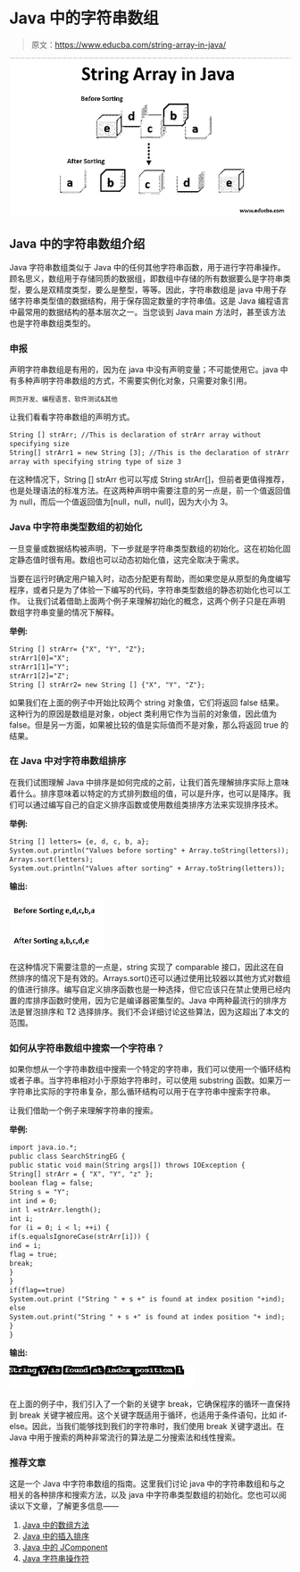 # Java 中的字符串数组

> 原文：<https://www.educba.com/string-array-in-java/>

![string array in java](img/7f70d71ccf8baba033d41851c132d825.png)



## Java 中的字符串数组介绍

Java 字符串数组类似于 Java 中的任何其他字符串函数，用于进行字符串操作。顾名思义，数组用于存储同质的数据组，即数组中存储的所有数据要么是字符串类型，要么是双精度类型，要么是整型，等等。因此，字符串数组是 java 中用于存储字符串类型值的数据结构，用于保存固定数量的字符串值。这是 Java 编程语言中最常用的数据结构的基本层次之一。当您谈到 Java main 方法时，甚至该方法也是字符串数组类型的。

### 申报

声明字符串数组是有用的，因为在 java 中没有声明变量；不可能使用它。java 中有多种声明字符串数组的方式，不需要实例化对象，只需要对象引用。

<small>网页开发、编程语言、软件测试&其他</small>

让我们看看字符串数组的声明方式。

```
String [] strArr; //This is declaration of strArr array without specifying size
String[] strArr1 = new String [3]; //This is the declaration of strArr array with specifying string type of size 3
```

在这种情况下，String [] strArr 也可以写成 String strArr[]，但前者更值得推荐，也是处理语法的标准方法。在这两种声明中需要注意的另一点是，前一个值返回值为 null，而后一个值返回值为[null，null，null]，因为大小为 3。

### Java 中字符串类型数组的初始化

一旦变量或数据结构被声明，下一步就是字符串类型数组的初始化。这在初始化固定静态值时很有用。数组也可以动态初始化值，这完全取决于需求。

当要在运行时确定用户输入时，动态分配更有帮助，而如果您是从原型的角度编写程序，或者只是为了体验一下编写的代码，字符串类型数组的静态初始化也可以工作。
让我们试着借助上面两个例子来理解初始化的概念，这两个例子只是在声明数组字符串变量的情况下解释。

**举例:**

```
String [] strArr= {"X", "Y", "Z"};
strArr1[0]="X";
strArr1[1]="Y";
strArr1[2]="Z";
String [] strArr2= new String [] {"X", "Y", "Z"};
```

如果我们在上面的例子中开始比较两个 string 对象值，它们将返回 false 结果。这种行为的原因是数组是对象，object 类利用它作为当前的对象值，因此值为 false。但是另一方面，如果被比较的值是实际值而不是对象，那么将返回 true 的结果。

### 在 Java 中对字符串数组排序

在我们试图理解 Java 中排序是如何完成的之前，让我们首先理解排序实际上意味着什么。排序意味着以特定的方式排列数组的值，可以是升序，也可以是降序。我们可以通过编写自己的自定义排序函数或使用数组类排序方法来实现排序技术。

**举例:**

```
String [] letters= {e, d, c, b, a};
System.out.println("Values before sorting" + Array.toString(letters));
Arrays.sort(letters);
System.out.println("Values after sorting" + Array.toString(letters));
```

**输出:**

![String Array in Java-1.1](img/2e1b388d0aede0da02a3e4f1330fea7a.png)



在这种情况下需要注意的一点是，string 实现了 comparable 接口，因此这在自然排序的情况下是有效的。Arrays.sort()还可以通过使用比较器以其他方式对数组的值进行排序。编写自定义排序函数也是一种选择，但它应该只在禁止使用已经内置的库排序函数时使用，因为它是编译器密集型的。Java 中两种最流行的排序方法是冒泡排序和 T2 选择排序。我们不会详细讨论这些算法，因为这超出了本文的范围。

### 如何从字符串数组中搜索一个字符串？

如果你想从一个字符串数组中搜索一个特定的字符串，我们可以使用一个循环结构或者子串。当字符串相对小于原始字符串时，可以使用 substring 函数。如果万一字符串比实际的字符串复杂，那么循环结构可以用于在字符串中搜索字符串。

让我们借助一个例子来理解字符串的搜索。

**举例:**

```
import java.io.*;
public class SearchStringEG {
public static void main(String args[]) throws IOException {
String[] strArr = { "X", "Y", "z" };
boolean flag = false;
String s = "Y";
int ind = 0;
int l =strArr.length();
int i;
for (i = 0; i < l; ++i) {
if(s.equalsIgnoreCase(strArr[i])) {
ind = i;
flag = true;
break;
}
}
if(flag==true)
System.out.print ("String " + s +" is found at index position "+ind);
else
System.out.print("String " + s +" is found at index position "+ ind);
}
}
```

**输出:**

![String Array in Java-1.2](img/630744e8c49d2869c1aafe4fbdd6303c.png)



在上面的例子中，我们引入了一个新的关键字 break，它确保程序的循环一直保持到 break 关键字被应用。这个关键字既适用于循环，也适用于条件语句，比如 if-else。因此，当我们能够找到我们的字符串时，我们使用 break 关键字退出。在 Java 中用于搜索的两种非常流行的算法是二分搜索法和线性搜索。

### 推荐文章

这是一个 Java 中字符串数组的指南。这里我们讨论 java 中的字符串数组和与之相关的各种排序和搜索方法，以及 java 中字符串类型数组的初始化。您也可以阅读以下文章，了解更多信息——

1.  [Java 中的数组方法](https://www.educba.com/array-methods-in-java/)
2.  [Java 中的插入排序](https://www.educba.com/insertion-sort-in-java/)
3.  [Java 中的 JComponent](https://www.educba.com/jcomponent-in-java/)
4.  [Java 字符串操作符](https://www.educba.com/java-string-operators/)





